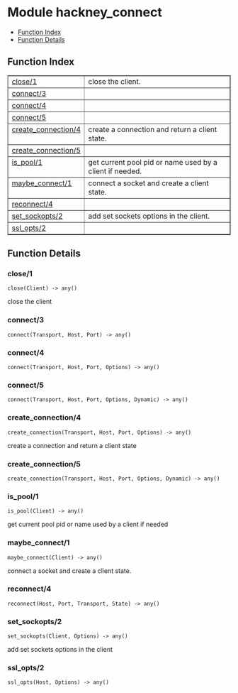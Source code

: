 

# Module hackney_connect #
* [Function Index](#index)
* [Function Details](#functions)


<a name="index"></a>

## Function Index ##


<table width="100%" border="1" cellspacing="0" cellpadding="2" summary="function index"><tr><td valign="top"><a href="#close-1">close/1</a></td><td>close the client.</td></tr><tr><td valign="top"><a href="#connect-3">connect/3</a></td><td></td></tr><tr><td valign="top"><a href="#connect-4">connect/4</a></td><td></td></tr><tr><td valign="top"><a href="#connect-5">connect/5</a></td><td></td></tr><tr><td valign="top"><a href="#create_connection-4">create_connection/4</a></td><td>create a connection and return a client state.</td></tr><tr><td valign="top"><a href="#create_connection-5">create_connection/5</a></td><td></td></tr><tr><td valign="top"><a href="#is_pool-1">is_pool/1</a></td><td>get current pool pid or name used by a client if needed.</td></tr><tr><td valign="top"><a href="#maybe_connect-1">maybe_connect/1</a></td><td>connect a socket and create a client state.</td></tr><tr><td valign="top"><a href="#reconnect-4">reconnect/4</a></td><td></td></tr><tr><td valign="top"><a href="#set_sockopts-2">set_sockopts/2</a></td><td>add set sockets options in the client.</td></tr><tr><td valign="top"><a href="#ssl_opts-2">ssl_opts/2</a></td><td></td></tr></table>


<a name="functions"></a>

## Function Details ##

<a name="close-1"></a>

### close/1 ###

`close(Client) -> any()`


close the client



<a name="connect-3"></a>

### connect/3 ###

`connect(Transport, Host, Port) -> any()`


<a name="connect-4"></a>

### connect/4 ###

`connect(Transport, Host, Port, Options) -> any()`


<a name="connect-5"></a>

### connect/5 ###

`connect(Transport, Host, Port, Options, Dynamic) -> any()`


<a name="create_connection-4"></a>

### create_connection/4 ###

`create_connection(Transport, Host, Port, Options) -> any()`

create a connection and return a client state
<a name="create_connection-5"></a>

### create_connection/5 ###

`create_connection(Transport, Host, Port, Options, Dynamic) -> any()`


<a name="is_pool-1"></a>

### is_pool/1 ###

`is_pool(Client) -> any()`

get current pool pid or name used by a client if needed
<a name="maybe_connect-1"></a>

### maybe_connect/1 ###

`maybe_connect(Client) -> any()`

connect a socket and create a client state.

<a name="reconnect-4"></a>

### reconnect/4 ###

`reconnect(Host, Port, Transport, State) -> any()`


<a name="set_sockopts-2"></a>

### set_sockopts/2 ###

`set_sockopts(Client, Options) -> any()`

add set sockets options in the client
<a name="ssl_opts-2"></a>

### ssl_opts/2 ###

`ssl_opts(Host, Options) -> any()`


